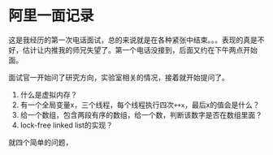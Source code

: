 # 阿里一面记录

这是我经历的第一次电话面试，总的来说就是在各种紧张中结束。。。表现的真是不好，估计让内推我的师兄失望了。第一个电话没接到，后面又约在下午两点开始面。

面试官一开始问了研究方向，实验室相关的情况，接着就开始提问了。

1. 什么是虚拟内存？
2. 有一个全局变量x，三个线程，每个线程执行四次`++x`，最后x的值会是什么？
3. 给一个数组，包含两段有序的数组，给一个数，判断该数字是否在数组里面？
4. lock-free linked list的实现？

就四个简单的问题，